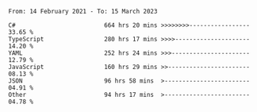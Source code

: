 <!-- [![Top Langs](https://github-readme-stats.vercel.app/api/top-langs/?username=thititongumpun&layout=compact&langs_count=7&theme=prussian)](https://github.com/thititongumpun)
[![Anurag's GitHub stats](https://github-readme-stats.vercel.app/api?username=thititongumpun&hide=stars&show_icons=true&theme=prussian)](https://github.com/thititongumpun) -->

<!--START_SECTION:waka-->

```text
From: 14 February 2021 - To: 15 March 2023

C#                         664 hrs 20 mins >>>>>>>>-----------------   33.65 %
TypeScript                 280 hrs 17 mins >>>>---------------------   14.20 %
YAML                       252 hrs 24 mins >>>----------------------   12.79 %
JavaScript                 160 hrs 29 mins >>-----------------------   08.13 %
JSON                       96 hrs 58 mins  >------------------------   04.91 %
Other                      94 hrs 17 mins  >------------------------   04.78 %
```

<!--END_SECTION:waka-->
